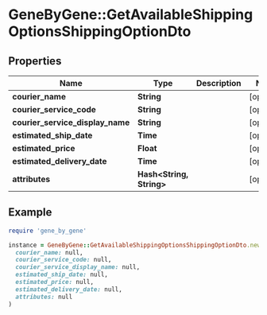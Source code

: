 # GeneByGene::GetAvailableShippingOptionsShippingOptionDto

## Properties

| Name | Type | Description | Notes |
| ---- | ---- | ----------- | ----- |
| **courier_name** | **String** |  | [optional] |
| **courier_service_code** | **String** |  | [optional] |
| **courier_service_display_name** | **String** |  | [optional] |
| **estimated_ship_date** | **Time** |  | [optional] |
| **estimated_price** | **Float** |  | [optional] |
| **estimated_delivery_date** | **Time** |  | [optional] |
| **attributes** | **Hash&lt;String, String&gt;** |  | [optional] |

## Example

```ruby
require 'gene_by_gene'

instance = GeneByGene::GetAvailableShippingOptionsShippingOptionDto.new(
  courier_name: null,
  courier_service_code: null,
  courier_service_display_name: null,
  estimated_ship_date: null,
  estimated_price: null,
  estimated_delivery_date: null,
  attributes: null
)
```

